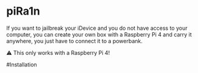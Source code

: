 # piRa1n
If you want to jailbreak your iDevice and you do not have access to your computer, you can create your own box with a Raspberry Pi 4 and carry it anywhere, you just have to connect it to a powerbank.

⚠️ This only works with a Raspberry Pi 4!

#Installation 

